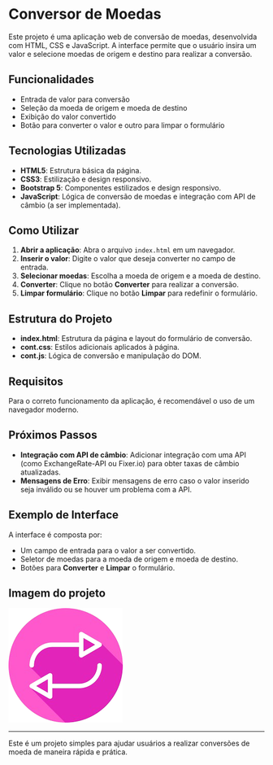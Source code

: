 # Conversor de Moedas

Este projeto é uma aplicação web de conversão de moedas, desenvolvida com HTML, CSS e JavaScript. A interface permite que o usuário insira um valor e selecione moedas de origem e destino para realizar a conversão.

## Funcionalidades

- Entrada de valor para conversão
- Seleção da moeda de origem e moeda de destino
- Exibição do valor convertido
- Botão para converter o valor e outro para limpar o formulário

## Tecnologias Utilizadas

- **HTML5**: Estrutura básica da página.
- **CSS3**: Estilização e design responsivo.
- **Bootstrap 5**: Componentes estilizados e design responsivo.
- **JavaScript**: Lógica de conversão de moedas e integração com API de câmbio (a ser implementada).

## Como Utilizar

1. **Abrir a aplicação**: Abra o arquivo `index.html` em um navegador.
2. **Inserir o valor**: Digite o valor que deseja converter no campo de entrada.
3. **Selecionar moedas**: Escolha a moeda de origem e a moeda de destino.
4. **Converter**: Clique no botão **Converter** para realizar a conversão.
5. **Limpar formulário**: Clique no botão **Limpar** para redefinir o formulário.

## Estrutura do Projeto

- **index.html**: Estrutura da página e layout do formulário de conversão.
- **cont.css**: Estilos adicionais aplicados à página.
- **cont.js**: Lógica de conversão e manipulação do DOM.

## Requisitos

Para o correto funcionamento da aplicação, é recomendável o uso de um navegador moderno.

## Próximos Passos

- **Integração com API de câmbio**: Adicionar integração com uma API (como ExchangeRate-API ou Fixer.io) para obter taxas de câmbio atualizadas.
- **Mensagens de Erro**: Exibir mensagens de erro caso o valor inserido seja inválido ou se houver um problema com a API.

## Exemplo de Interface

A interface é composta por:
- Um campo de entrada para o valor a ser convertido.
- Seletor de moedas para a moeda de origem e moeda de destino.
- Botões para **Converter** e **Limpar** o formulário.

## Imagem do projeto

![](img1.png)

---

Este é um projeto simples para ajudar usuários a realizar conversões de moeda de maneira rápida e prática.